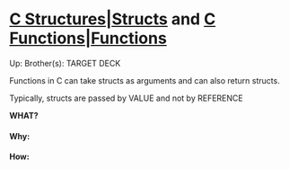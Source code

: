 # [C Structures|Structs](c_structures|structs) and [C Functions|Functions](c_functions|functions)

Up:
Brother(s):
TARGET DECK

Functions in C can take structs as arguments and can also return structs.

Typically, structs are passed by VALUE and not by REFERENCE

**WHAT?**


































#### Why:
#### How:









